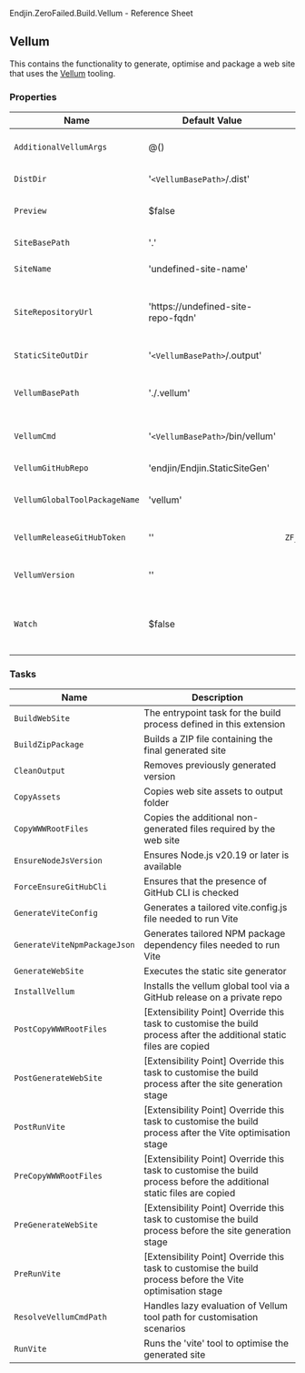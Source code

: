 Endjin.ZeroFailed.Build.Vellum - Reference Sheet

## Vellum

This contains the functionality to generate, optimise and package a web site that uses the [Vellum](https://github.com/endjin/Endjin.StaticSiteGen) tooling.

### Properties

| Name                          | Default Value                      | ENV Override                           | Description                                                                                                                                |
| ----------------------------- | ---------------------------------- | -------------------------------------- | ------------------------------------------------------------------------------------------------------------------------------------------ |
| `AdditionalVellumArgs`        | @()                                |                                        | Override this property to specify additional arguments on the Vellum CLI command line                                                      |
| `DistDir`                     | '`<VellumBasePath>`/.dist'         |                                        | The path where the final Vite-optimised static site is generated                                                                           |
| `Preview`                     | $false                             |                                        | When true, enables the preview mode and does not run the Vite compilation process                                                          |
| `SiteBasePath`                | '.'                                |                                        | The root path containing the web site source files                                                                                         |
| `SiteName`                    | 'undefined-site-name'              |                                        | The name of the folder containing the site's theming assets                                                                                |
| `SiteRepositoryUrl`           | 'https://undefined-site-repo-fqdn' |                                        | The URL of the site's git repository (e.g. 'https://github.com/myorg/mysite'); Used to populate configuration for Vite's package.json file |
| `StaticSiteOutDir`            | '`<VellumBasePath>`/.output'       |                                        | The path where the vellum cli outputs are generated                                                                                        |
| `VellumBasePath`              | './.vellum'                        |                                        | The path where the vellum-related artefacts are stored (e.g. cli tool, Vite configuration, intermediate & output folders)                  |
| `VellumCmd`                   | '`<VellumBasePath>`/bin/vellum'    |                                        | The path to the vellum cli tool; By default this is handled by the automated installation support                                          |
| `VellumGitHubRepo`            | 'endjin/Endjin.StaticSiteGen'      |                                        | The GitHub repository hosting the Vellum .NET global tool                                                                                  |
| `VellumGlobalToolPackageName` | 'vellum'                           |                                        | The name of the NuGet package that distributes the Vellum .NET global tool                                                                 |
| `VellumReleaseGitHubToken`    | ''                                 | `ZF_BUILD_VELLUM_RELEASE_GITHUB_TOKEN` | The GitHub token used to obtain the release artifact for the vellum cli global tool                                                        |
| `VellumVersion`               | ''                                 |                                        | The version of the vellum cli to use. When empty the latest stable release will be used.                                                   |
| `Watch`                       | $false                             |                                        | When true, enables the watch mode which causes the build to wait indefinitely and regenerate the site when file changes are detected       |

<!-- START_GENERATED_HELP -->

### Tasks

| Name                         | Description                                                                                                           |
| ---------------------------- | --------------------------------------------------------------------------------------------------------------------- |
| `BuildWebSite`               | The entrypoint task for the build process defined in this extension                                                   |
| `BuildZipPackage`            | Builds a ZIP file containing the final generated site                                                                 |
| `CleanOutput`                | Removes previously generated version                                                                                  |
| `CopyAssets`                 | Copies web site assets to output folder                                                                               |
| `CopyWWWRootFiles`           | Copies the additional non-generated files required by the web site                                                    |
| `EnsureNodeJsVersion`        | Ensures Node.js v20.19 or later is available                                                                          |
| `ForceEnsureGitHubCli`       | Ensures that the presence of GitHub CLI is checked                                                                    |
| `GenerateViteConfig`         | Generates a tailored vite.config.js file needed to run Vite                                                           |
| `GenerateViteNpmPackageJson` | Generates tailored NPM package dependency files needed to run Vite                                                    |
| `GenerateWebSite`            | Executes the static site generator                                                                                    |
| `InstallVellum`              | Installs the vellum global tool via a GitHub release on a private repo                                                |
| `PostCopyWWWRootFiles`       | [Extensibility Point] Override this task to customise the build process after the additional static files are copied  |
| `PostGenerateWebSite`        | [Extensibility Point] Override this task to customise the build process after the site generation stage               |
| `PostRunVite`                | [Extensibility Point] Override this task to customise the build process after the Vite optimisation stage             |
| `PreCopyWWWRootFiles`        | [Extensibility Point] Override this task to customise the build process before the additional static files are copied |
| `PreGenerateWebSite`         | [Extensibility Point] Override this task to customise the build process before the site generation stage              |
| `PreRunVite`                 | [Extensibility Point] Override this task to customise the build process before the Vite optimisation stage            |
| `ResolveVellumCmdPath`       | Handles lazy evaluation of Vellum tool path for customisation scenarios                                               |
| `RunVite`                    | Runs the 'vite' tool to optimise the generated site                                                                   |


<!-- END_GENERATED_HELP -->

